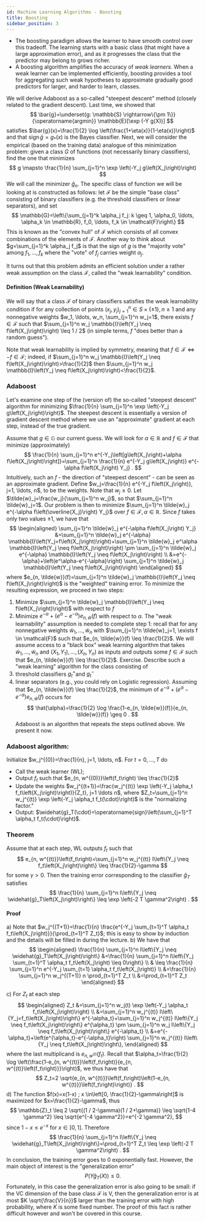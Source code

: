 ```yaml
---
id: Machine Learning Algorithms - Boosting
title: Boosting
sidebar_position: 3
---
```


- The boosting paradigm allows the learner to have smooth control over this tradeoff. The learning starts with a basic class (that might have a large approximation error), and as it progresses the class that the predictor may belong to grows richer.
- A boosting algorithm amplifies the accuracy of *weak learners*. When a weak learner can be implemented efficiently, boosting provides a tool for aggregating such weak hypotheses to approximate gradually good predictors for larger, and harder to learn, classes.

We will derive Adaboost as a so-called "steepest descent" method (closely related to the gradient descent). Last time, we showed that
$$
\bar{g}=\underset{g: \mathbb{S} \rightarrow\{\pm 1\}}{\operatorname{argmin}} \mathbb{E}[\exp (-Y g(X))]
$$
satisfies $\bar{g}(x)=\frac{1}{2} \log \left(\frac{1+\eta(x)}{1-\eta(x)}\right)$ and that $\operatorname{sign} \bar{g}=g_*(x)$ is the Bayes classifier.
Next, we will consider the empirical (based on the training data) analogue of this minimization problem: given a class $G$ of functions (not necessarily binary classifiers), find the one that minimizes
$$
g \mapsto \frac{1}{n} \sum_{j=1}^n \exp \left(-Y_j g\left(X_j\right)\right)
$$
We will call the minimizer $\hat{g}_n$. The specific class of function we will be looking at is constructed as follows: let $\mathcal{F}$ be the simple "base class" consisting of binary classifiers (e.g. the threshold classifiers or linear separators), and set
$$
\mathbb{G}=\left\{\sum_{j=1}^k \alpha_j f_j: k \geq 1, \alpha_0, \ldots, \alpha_k \in \mathbb{R}, f_0, \ldots, f_k \in \mathcal{F}\right\}
$$
This is known as the "convex hull" of $\mathcal{F}$ which consists of all convex combinations of the elements of $\mathcal{F}$. Another way to think about $g=\sum_{j=1}^k \alpha_j f_j$ is that the sign of $g$ is the "majority vote" among $f_1, \ldots, f_k$ where the "vote" of $f_j$ carries weight $\alpha_j$.

It turns out that this problem admits an efficient solution under a rather weak assumption on the class $\mathcal{F}$, called the "weak learnability" condition.

#### Definition (Weak Learnability)

We will say that a class $\mathcal{F}$ of binary classifiers satisfies the weak learnability condition if for any collection of points $\left(x_j, y_j\right)_{j=1}^n \in S \times\{\pm 1\}, n \geq 1$ and any nonnegative weights $w_1, \ldots, w_n, \sum_{j=1}^n w_j=1$, there exists $f \in \mathcal{F}$ such that $\sum_{j=1}^n w_j \mathbb{I}\left(Y_j \neq f\left(X_j\right)\right) \leq 1 / 2$ (in simple terms, $f$ "does better than a random guess").

Note that weak learnability is implied by symmetry, meaning that $f \in \mathcal{F} \Longleftrightarrow-f \in \mathcal{F}$; indeed, if $\sum_{j=1}^n w_j \mathbb{I}\left(Y_j \neq f\left(X_j\right)\right)>\frac{1}{2}$ then $\sum_{j=1}^n w_j \mathbb{I}\left(Y_j \neq f\left(X_j\right)\right)<\frac{1}{2}$.

### Adaboost

Let's examine one step of the (version of) the so-called "steepest descent" algorithm for minimizing $\frac{1}{n} \sum_{j=1}^n \exp \left(-Y_j g\left(X_j\right)\right)$. The steepest descent is essentially a version of gradient descent method where we use an "approximate" gradient at each step, instead of the true gradient.

Assume that $g \in \mathbb{G}$ our current guess. We will look for $\alpha \in \mathbb{R}$ and $f \in \mathcal{F}$ that minimize (approximately)
$$
\frac{1}{n} \sum_{j=1}^n e^{-Y_j\left[g\left(X_j\right)+\alpha f\left(X_j\right)\right]}=\sum_{j=1}^n \frac{1}{n} e^{-Y_j g\left(X_j\right)} e^{-\alpha f\left(X_j\right) Y_j} .
$$
Intuitively, such an $f$ - the direction of "steepest descent" - can be seen as an approximate gradient. Define $w_j=\frac{1}{n} e^{-Y_j f\left(X_j\right)}, j=1, \ldots, n$, to be the weights. Note that $w_j \geq 0$. Let $\tilde{w}_j=\frac{w_j}{\sum_{j=1}^n w_j}$, so that $\sum_{j=1}^n \tilde{w}_j=1$. Our problem is then to minimize $\sum_{j=1}^n \tilde{w}_j e^{-\alpha f\left(\overline{X_j}\right) Y_j}$ over $f \in \mathcal{F}, \alpha \in \mathbb{R}$. Since $f$ takes only two values $\pm 1$, we have that
$$
\begin{aligned}
\sum_{j=1}^n \tilde{w}_j e^{-\alpha f\left(X_j\right) Y_j} &=\sum_{j=1}^n \tilde{w}_j e^{-\alpha} \mathbb{I}\left(Y_j=f\left(X_j\right)\right)+\sum_{j=1}^n \tilde{w}_j e^\alpha \mathbb{I}\left(Y_j \neq f\left(X_j\right)\right) \pm \sum_{j=1}^n \tilde{w}_j e^{-\alpha} \mathbb{I}\left(Y_j \neq f\left(X_j\right)\right) \\
&=e^{-\alpha}+\left(e^\alpha-e^{-\alpha}\right) \sum_{j=1}^n \tilde{w}_j \mathbb{I}\left(Y_j \neq f\left(X_j\right)\right)
\end{aligned}
$$
where $e_{n, \tilde{w}}(f)=\sum_{j=1}^n \tilde{w}_j \mathbb{I}\left(Y_j \neq f\left(X_j\right)\right)$ is the "weighted" training error. To minimize the resulting expression, we proceed in two steps:
1. Minimize $\sum_{j=1}^n \tilde{w}_j \mathbb{I}\left(Y_j \neq f\left(X_j\right)\right)$ with respect to $f$
2. Minimize $e^{-\alpha}+\left(e^\alpha-e^{-\alpha}\right) e_{n, \tilde{w}}(f)$ with respect to $\alpha$.
The "weak learnability" assumption is needed to complete step 1: recall that for any nonnegative weights $\tilde{w}_1, \ldots, \tilde{w}_n$ with $\sum_{j=1}^n \tilde{w}_j=1, \exists f \in \mathcal{F}$ such that $e_{n, \tilde{w}}(f) \leq \frac{1}{2}$. We will assume access to a "black box" weak learning algorithm that takes $\tilde{w}_1, \ldots, \tilde{w}_n$ and $\left(X_1, Y_1\right), \ldots,\left(X_n, Y_n\right)$ as inputs and outputs some $f \in \mathcal{F}$ such that $e_{n, \tilde{w}}(f) \leq \frac{1}{2}$.
Exercise. Describe such a "weak learning" algorithm for the class consisting of
1. threshold classifiers $g_t^{+}$and $g_t^{-}$
2. linear separators (e.g., you could rely on Logistic regression).
Assuming that $e_{n, \tilde{w}}(f) \leq \frac{1}{2}$, the minimum of $e^{-\alpha}+\left(e^\alpha-e^{-\alpha}\right) e_{n, \tilde{w}}(f)$ occurs for
$$
\hat{\alpha}=\frac{1}{2} \log \frac{1-e_{n, \tilde{w}}(f)}{e_{n, \tilde{w}}(f)} \geq 0 .
$$
Adaboost is an algorithm that repeats the steps outlined above. We present it now.

### Adaboost algorithm: 

Initialize $w_j^{(0)}=\frac{1}{n}, j=1, \ldots, n$. For $t=0, \ldots, T$ do
- Call the weak learner (WL);
- Output $f_t$ such that $e_{n, w^{(0)}}\left(f_t\right) \leq \frac{1}{2}$
- Update the weights $w_j^{(t+1)}=\frac{w_j^{(t)} \exp \left(-Y_j \alpha_t f_t\left(X_j\right)\right)}{Z_t}, j=1 \ldots n$, where $Z_t=\sum_{j=1}^n w_j^{(t)} \exp \left(-Y_j \alpha_t f_t(\cdot)\right)$ is the "normalizing factor."
- Output: $\widehat{g}_T(\cdot)=\operatorname{sign}\left(\sum_{j=1}^T \alpha_t f_t(\cdot)\right)$.

### Theorem

Assume that at each step, WL outputs $f_t$ such that
$$
e_{n, w^{(t)}}\left(f_t\right)=\sum_{j=1}^n w_j^{(t)} I\left\{Y_j \neq f_t\left(X_j\right)\right\} \leq \frac{1}{2}-\gamma
$$
for some $\gamma>0$. Then the training error corresponding to the classifier $\hat{g}_T$ satisfies
$$
\frac{1}{n} \sum_{j=1}^n I\left\{Y_j \neq \widehat{g}_T\left(X_j\right)\right\} \leq \exp \left(-2 T \gamma^2\right) .
$$

#### Proof

a) Note that $w_j^{(T+1)}=\frac{1}{n} \frac{e^{-Y_j \sum_{t=1}^T \alpha_t f_t\left(X_j\right)}}{\prod_{t=1}^T Z_t}$; this is easy to show by induction and the details will be filled in during the lecture.
b) We have that
$$
\begin{aligned}
\frac{1}{n} \sum_{j=1}^n I\left\{Y_j \neq \widehat{g}_T\left(X_j\right)\right\} &=\frac{1}{n} \sum_{j=1}^n I\left\{Y_j \sum_{t=1}^T \alpha_t f_t\left(X_j\right) \leq 0\right\} \\
& \leq \frac{1}{n} \sum_{j=1}^n e^{-Y_j \sum_{t=1} \alpha_t f_t\left(X_j\right)} \\
&=\frac{1}{n} \sum_{j=1}^n w_j^{(T+1)} n \prod_{t=1}^T Z_t \\
&=\prod_{t=1}^T Z_t
\end{aligned}
$$

c) For $Z_t$ at each step
$$
\begin{aligned}
Z_t &=\sum_{j=1}^n w_j(t) \exp \left(-Y_j \alpha_t f_t\left(X_j\right)\right) \\
&=\sum_{j=1}^n w_j^{(t)} I\left\{Y_j=f_t\left(X_j\right)\right\} e^{-\alpha_t}+\sum_{j=1}^n w_j^{(t)} I\left\{Y_j \neq f_t\left(X_j\right)\right\} e^{\alpha_t} \pm \sum_{j=1}^n w_j I\left\{Y_j \neq f_t\left(X_j\right)\right\} e^{-\alpha_t} \\
&=e^{-\alpha_t}+\left(e^{\alpha_t}-e^{-\alpha_t}\right) \sum_{j=1}^n w_j^{(t)} I\left\{Y_j \neq f_t\left(X_j\right)\right\},
\end{aligned}
$$
where the last multiplicand is $e_{n, w^{(t)}}\left(f_t\right)$. Recall that $\alpha_t=\frac{1}{2} \log \left(\frac{1-e_{n, w^{(t)}}\left(f_t\right)}{e_{n, w^{(t)}\left(f_t\right)}}\right)$, we thus have that
$$
Z_t=2 \sqrt{e_{n, w^{(t)}}\left(f_t\right)\left(1-e_{n, w^{(t)}}\left(f_t\right)\right)} .
$$
d) The function $f(x)=x(1-x) ; x \in\left[0, \frac{1}{2}-\gamma\right]$ is maximized for $x=\frac{1}{2}-\gamma$, thus
$$
\mathbb{Z}_t \leq 2 \sqrt{(1 / 2-\gamma)(1 / 2+\gamma)} \leq \sqrt{1-4 \gamma^2} \leq \sqrt{e^{-4 \gamma^2}}=e^{-2 \gamma^2},
$$
since $1-x \leq e^{-x}$ for $x \in[0,1]$. Therefore
$$
\frac{1}{n} \sum_{j=1}^n I\left\{Y_j \neq \widehat{g}_T\left(X_j\right)\right\}=\prod_{t=1}^T Z_t \leq \exp \left(-2 T \gamma^2\right) .
$$
In conclusion, the training error goes to 0 exponentially fast. However, the main object of interest is the "generalization error"
$$
P\left(Y \widehat{g}_T(X)\right) \leq 0 .
$$
Fortunately, in this case the generalization error is also going to be small: if the VC dimension of the base class $\mathcal{F}$ is $\mathrm{V}$, then the generalization error is at most $K \sqrt{\frac{V}{n}}$ larger than the training error with high probability, where $K$ is some fixed number. The proof of this fact is rather difficult however and won't be covered in this course.